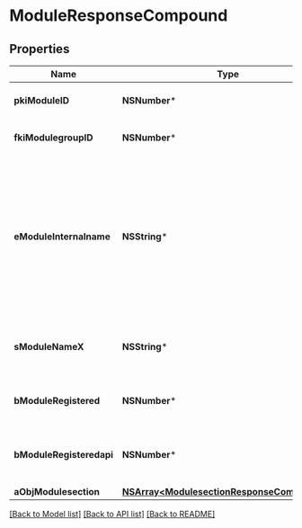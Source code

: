 # ModuleResponseCompound

## Properties
Name | Type | Description | Notes
------------ | ------------- | ------------- | -------------
**pkiModuleID** | **NSNumber*** | The unique ID of the Module | 
**fkiModulegroupID** | **NSNumber*** | The unique ID of the Modulegroup | 
**eModuleInternalname** | **NSString*** | The Internal name of the Module.  This is theoretically an enum field but there are so many possibles values we decided not to list them all. | 
**sModuleNameX** | **NSString*** | The Name of the Module in the language of the requester | 
**bModuleRegistered** | **NSNumber*** | Whether the Module is registered or not | 
**bModuleRegisteredapi** | **NSNumber*** | Whether the Module is registered or not for api use | 
**aObjModulesection** | [**NSArray&lt;ModulesectionResponseCompound&gt;***](ModulesectionResponseCompound.md) |  | [optional] 

[[Back to Model list]](../README.md#documentation-for-models) [[Back to API list]](../README.md#documentation-for-api-endpoints) [[Back to README]](../README.md)


